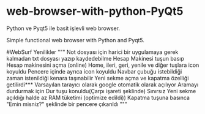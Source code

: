 # web-browser-with-python-PyQt5

Python ve Pyqt5 ile basit işlevli web browser.

Simple functional web browser with Python and Pyqt5.

#WebSurf Yenilikler
"""
Not dosyası için harici bir uygulamaya gerek kalmadan txt dosyası yazıp kaydedebilme
Hesap Makinesi tuşun basıp Hesap makinesini açma (online)
Home, ileri, geri, yenile ve diğer tuşlara icon koyuldu
Pencere içinde ayrıca icon koyuldu
Navbar  çubuğu istebildiği zaman istenildiği kenara taşınabilir
Yeni sekme açma ve kapatma özelliği getilirdi***
Varsayılan tarayıcı olarak google otomatik olarak açılıyor
Aramayı durdurmak için Dur tuşu konuldu(Çarpı işareti şeklinde)
Sınırsız Yeni sekme açıldığı halde az RAM tüketimi (optimize edildi))
Kapatma tuşuna basınca "Emin misniz?" şeklinde bir pencere çıkarıldı
"""
